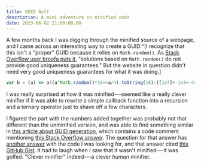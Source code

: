 ```yaml
---
title: GUID Golf
description: A mini adventure in minified code
date: 2023-06-02 21:00:00.00
---
```

A few months back I was digging through the minified source of a webpage, and I
came across an interesting way to create a GUID:^[I recognize that this isn't a
"proper" GUID because it relies on `Math.random()`. As
[Stack Overflow user broofa puts it](https://stackoverflow.com/a/2117523),
"solutions based on `Math.random()` do not provide good uniqueness guarantees."
But the website in question didn't need very good uniqueness guarantees for what
it was doing.]

```javascript
var b = (a) => a?(a^Math.random()*16>>a/4).toString(16):([1e7]+-1e3+-4e3+-8e3+-1e11).replace(/[018]/g,b)
```

I was really surprised at how it was minified---seemed like a really clever
minifier if it was able to rewrite a simple callback function into a recursion
and a ternary operator just to shave off a few characters.

I figured the part with the numbers added together was probably not that
different than the unminified version, and was able to find something similar in
[this article about GUID generation](https://www.moreonfew.com/how-to-generate-uuid-in-javascript/),
which contains a code comment mentioning
[this Stack Overflow answer](https://stackoverflow.com/a/2117523). The question
for that answer has [another answer](https://stackoverflow.com/a/2117523) with
the code I was looking for, and that answer cited
[this GitHub Gist](https://gist.github.com/982883). It had to laugh when I saw
that it wasn't minified---it was golfed. "Clever minifier" indeed---a clever
_human_ minifier.
